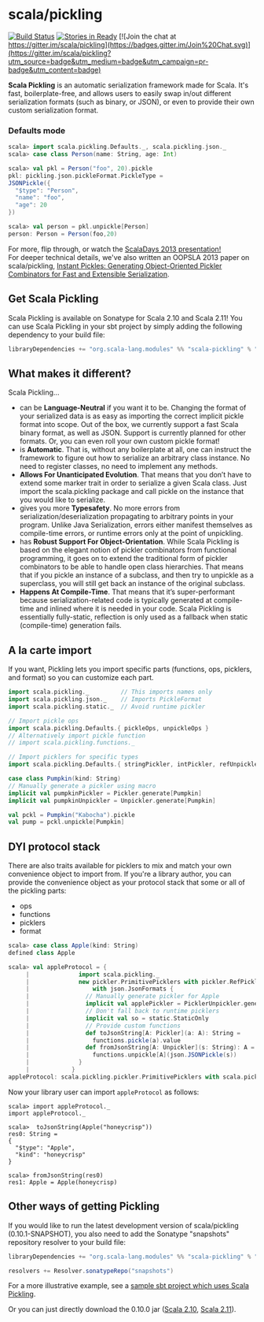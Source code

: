 scala/pickling
==============

[![Build Status](https://travis-ci.org/scala/pickling.svg?branch=0.10.x)](https://travis-ci.org/scala/pickling/)
[![Stories in Ready](https://badge.waffle.io/scala/pickling.png?label=ready&title=Ready)](http://waffle.io/scala/pickling)
[![Join the chat at https://gitter.im/scala/pickling](https://badges.gitter.im/Join%20Chat.svg)](https://gitter.im/scala/pickling?utm_source=badge&utm_medium=badge&utm_campaign=pr-badge&utm_content=badge)

**Scala Pickling** is an automatic serialization framework made for Scala. It's fast, boilerplate-free, and allows users to easily swap in/out different serialization formats (such as binary, or JSON), or even to provide their own custom serialization format.

### Defaults mode

```scala
scala> import scala.pickling.Defaults._, scala.pickling.json._
scala> case class Person(name: String, age: Int)

scala> val pkl = Person("foo", 20).pickle
pkl: pickling.json.pickleFormat.PickleType =
JSONPickle({
  "$type": "Person",
  "name": "foo",
  "age": 20
})

scala> val person = pkl.unpickle[Person]
person: Person = Person(foo,20)
```

For more, flip through, or watch the [ScalaDays 2013 presentation!](http://www.parleys.com/play/51c3799fe4b0d38b54f4625a/chapter0/about)
<br> For deeper technical details, we've also written an OOPSLA 2013 paper on scala/pickling, [Instant Pickles: Generating Object-Oriented Pickler Combinators for Fast and Extensible Serialization](http://infoscience.epfl.ch/record/187787/files/oopsla-pickling_1.pdf).

## Get Scala Pickling

Scala Pickling is available on Sonatype for Scala 2.10 and Scala 2.11!
You can use Scala Pickling in your sbt project by simply adding the following dependency to your build file:

```scala
libraryDependencies += "org.scala-lang.modules" %% "scala-pickling" % "0.10.0"
```

## What makes it different?

Scala Pickling...

- can be **Language-Neutral** if you want it to be. Changing the format of your serialized data is as easy as importing the correct implicit pickle format into scope. Out of the box, we currently support a fast Scala binary format, as well as JSON. Support is currently planned for other formats. Or, you can even roll your own custom pickle format!
- is **Automatic**. That is, without any boilerplate at all, one can instruct the framework to figure out how to serialize an arbitrary class instance. No need to register classes, no need to implement any methods.
- **Allows For Unanticipated Evolution**. That means that you don’t have to extend some marker trait in order to serialize a given Scala class. Just import the scala.pickling package and call pickle on the instance that you would like to serialize.
- gives you more **Typesafety**. No more errors from serialization/deserialization propagating to arbitrary points in your program. Unlike Java Serialization, errors either manifest themselves as compile-time errors, or runtime errors only at the point of unpickling.
- has **Robust Support For Object-Orientation**. While Scala Pickling is based on the elegant notion of pickler combinators from functional programming, it goes on to extend the traditional form of pickler combinators to be able to handle open class hierarchies. That means that if you pickle an instance of a subclass, and then try to unpickle as a superclass, you will still get back an instance of the original subclass.
- **Happens At Compile-Time**. That means that it’s super-performant because serialization-related code is typically generated at compile-time and inlined where it is needed in your code. Scala Pickling is essentially fully-static, reflection is only used as a fallback when static (compile-time) generation fails.

## A la carte import

If you want, Pickling lets you import specific parts (functions, ops, picklers, and format) so you can customize each part.

```scala
import scala.pickling._         // This imports names only
import scala.pickling.json._    // Imports PickleFormat
import scala.pickling.static._  // Avoid runtime pickler

// Import pickle ops
import scala.pickling.Defaults.{ pickleOps, unpickleOps } 
// Alternatively import pickle function
// import scala.pickling.functions._

// Import picklers for specific types
import scala.pickling.Defaults.{ stringPickler, intPickler, refUnpickler, nullPickler }

case class Pumpkin(kind: String)
// Manually generate a pickler using macro
implicit val pumpkinPickler = Pickler.generate[Pumpkin]
implicit val pumpkinUnpickler = Unpickler.generate[Pumpkin]

val pckl = Pumpkin("Kabocha").pickle
val pump = pckl.unpickle[Pumpkin]
```

## DYI protocol stack

There are also traits available for picklers to mix and match your own convenience object to import from.
If you're a library author, you can provide the convenience object as your protocol stack that some or all of the pickling parts:

- ops
- functions
- picklers
- format

```scala
scala> case class Apple(kind: String)
defined class Apple

scala> val appleProtocol = {
     |              import scala.pickling._
     |              new pickler.PrimitivePicklers with pickler.RefPicklers
     |                  with json.JsonFormats {
     |                // Manually generate pickler for Apple
     |                implicit val applePickler = PicklerUnpickler.generate[Apple]
     |                // Don't fall back to runtime picklers
     |                implicit val so = static.StaticOnly
     |                // Provide custom functions
     |                def toJsonString[A: Pickler](a: A): String =
     |                  functions.pickle(a).value
     |                def fromJsonString[A: Unpickler](s: String): A =
     |                  functions.unpickle[A](json.JSONPickle(s))
     |              }
     |            }
appleProtocol: scala.pickling.pickler.PrimitivePicklers with scala.pickling.pickler.RefPicklers with scala.pickling.json.JsonFormats{implicit val applePickler: scala.pickling.Pickler[Apple] with scala.pickling.Unpickler[Apple] with scala.pickling.Generated; implicit val so: scala.pickling.static.StaticOnly.type; def toJsonString[A](a: A)(implicit evidence$1: scala.pickling.Pickler[A]): String; def fromJsonString[A](s: String)(implicit evidence$2: scala.pickling.Unpickler[A]): A} = $anon$1@2b033c35
```

Now your library user can import `appleProtocol` as follows:

```
scala> import appleProtocol._
import appleProtocol._

scala>  toJsonString(Apple("honeycrisp"))
res0: String =
{
  "$type": "Apple",
  "kind": "honeycrisp"
}

scala> fromJsonString(res0)
res1: Apple = Apple(honeycrisp)
```

## Other ways of getting Pickling

If you would like to run the latest development version of scala/pickling (0.10.1-SNAPSHOT), you also need to add the Sonatype "snapshots" repository resolver to your build file:

```scala
libraryDependencies += "org.scala-lang.modules" %% "scala-pickling" % "0.10.1-SNAPSHOT"

resolvers += Resolver.sonatypeRepo("snapshots")
```

For a more illustrative example, see a [sample sbt project which uses Scala Pickling](https://github.com/xeno-by/sbt-example-pickling).

Or you can just directly download the 0.10.0 jar ([Scala 2.10](https://oss.sonatype.org/service/local/artifact/maven/redirect?r=releases&g=org.scala-lang.modules&a=scala-pickling_2.10&v=0.10.0&e=jar), [Scala 2.11](https://oss.sonatype.org/service/local/artifact/maven/redirect?r=releases&g=org.scala-lang.modules&a=scala-pickling_2.11&v=0.10.0&e=jar)).
